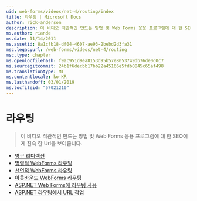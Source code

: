 ```yaml
---
uid: web-forms/videos/net-4/routing/index
title: 라우팅 | Microsoft Docs
author: rick-anderson
description: 이 비디오 직관적인 만드는 방법 및 Web Forms 응용 프로그램에 대 한 SEO에 게 친숙 한 Url을 보여줍니다.
ms.author: riande
ms.date: 11/14/2011
ms.assetid: 8a1cfb18-df04-4607-ae93-2bebd2d3fa31
msc.legacyurl: /web-forms/videos/net-4/routing
msc.type: chapter
ms.openlocfilehash: f9ac951d9ea8153d95b57e8053749db76de0d0c7
ms.sourcegitcommit: 24b1f6decbb17bb22a45166e5fdb0845c65af498
ms.translationtype: MT
ms.contentlocale: ko-KR
ms.lasthandoff: 03/01/2019
ms.locfileid: "57021210"
---
```

<a name="routing"></a>라우팅
====================
> 이 비디오 직관적인 만드는 방법 및 Web Forms 응용 프로그램에 대 한 SEO에 게 친숙 한 Url을 보여줍니다.


- [영구 리디렉션](aspnet-4-quick-hit-permanent-redirect.md)
- [명령적 WebForms 라우팅](aspnet-4-quick-hit-imperative-webforms-routing.md)
- [선언적 WebForms 라우팅](aspnet-4-quick-hit-declarative-webforms-routing.md)
- [아웃바운드 WebForms 라우팅](aspnet-4-quick-hit-outbound-webforms-routing.md)
- [ASP.NET Web Forms에 라우팅 사용](how-do-i-use-routing-with-aspnet-web-forms.md)
- [ASP.NET 라우팅에서 URL 작업](how-do-i-work-with-urls-in-aspnet-routing.md)

